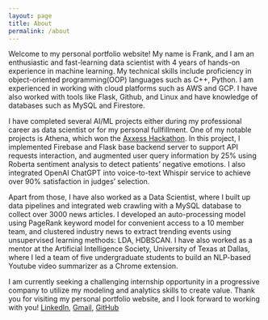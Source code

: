 ```yaml
---
layout: page
title: About
permalink: /about
---
```



Welcome to my personal portfolio website! My name is Frank, and I am an enthusiastic and fast-learning data scientist with 4 years of hands-on experience in machine learning. My technical skills include proficiency in object-oriented programming(OOP) languages such as C++, Python. I am experienced in working with cloud platforms such as AWS and GCP. I have also worked with tools like Flask, Github, and Linux and have knowledge of databases such as MySQL and Firestore.

I have completed several AI/ML projects either during my professional career as data scientist or for my personal fullfillment. One of my notable projects is Athena, which won the [Axxess Hackathon](https://devpost.com/software/athena-ib3mfr). In this project, I implemented Firebase and Flask base backend server to support API requests interaction, and augmented user query information by 25% using Roberta sentiment analysis to detect patients’ negative emotions. I also integrated OpenAI ChatGPT into voice-to-text Whispir service to achieve over 90% satisfaction in judges’ selection.

Apart from those, I have also worked as a Data Scientist, where I built up data pipelines and integrated web crawling with a MySQL database to collect over 3000 news articles. I developed an auto-processing model using PageRank keyword model for convenient access to a 10 member team, and clustered industry news to extract trending events using unsupervised learning methods: LDA, HDBSCAN. I have also worked as a mentor at the Artificial Intelligence Society, University of Texas at Dallas, where I led a team of five undergraduate students to build an NLP-based Youtube video summarizer as a Chrome extension.

I am currently seeking a challenging internship opportunity in a progressive company to utilize my modeling and analytics skills to create value. Thank you for visiting my personal portfolio website, and I look forward to working with you! [LinkedIn](https://www.linkedin.com/in/tsaichenhsiung/), [Gmail](HsiungTsaiChen@gmail.com), [GitHub](https://github.com/cumafrank)